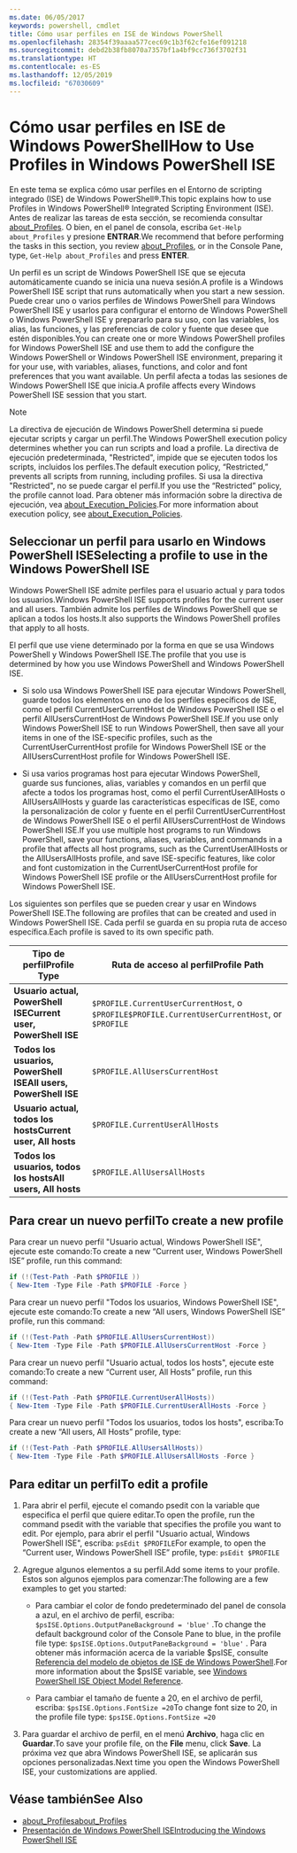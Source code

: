 ```yaml
---
ms.date: 06/05/2017
keywords: powershell, cmdlet
title: Cómo usar perfiles en ISE de Windows PowerShell
ms.openlocfilehash: 28354f39aaaa577cec69c1b3f62cfe16ef091218
ms.sourcegitcommit: debd2b38fb8070a7357bf1a4bf9cc736f3702f31
ms.translationtype: HT
ms.contentlocale: es-ES
ms.lasthandoff: 12/05/2019
ms.locfileid: "67030609"
---
```

# <a name="how-to-use-profiles-in-windows-powershell-ise"></a><span data-ttu-id="68ae0-103">Cómo usar perfiles en ISE de Windows PowerShell</span><span class="sxs-lookup"><span data-stu-id="68ae0-103">How to Use Profiles in Windows PowerShell ISE</span></span>

<span data-ttu-id="68ae0-104">En este tema se explica cómo usar perfiles en el Entorno de scripting integrado (ISE) de Windows PowerShell®.</span><span class="sxs-lookup"><span data-stu-id="68ae0-104">This topic explains how to use Profiles in Windows PowerShell® Integrated Scripting Environment (ISE).</span></span> <span data-ttu-id="68ae0-105">Antes de realizar las tareas de esta sección, se recomienda consultar [about_Profiles](/powershell/module/microsoft.powershell.core/about/about_profiles). O bien, en el panel de consola, escriba `Get-Help about_Profiles` y presione **ENTRAR**.</span><span class="sxs-lookup"><span data-stu-id="68ae0-105">We recommend that before performing the tasks in this section, you review [about_Profiles](/powershell/module/microsoft.powershell.core/about/about_profiles), or in the Console Pane, type, `Get-Help about_Profiles` and press **ENTER**.</span></span>

<span data-ttu-id="68ae0-106">Un perfil es un script de Windows PowerShell ISE que se ejecuta automáticamente cuando se inicia una nueva sesión.</span><span class="sxs-lookup"><span data-stu-id="68ae0-106">A profile is a Windows PowerShell ISE script that runs automatically when you start a new session.</span></span>  <span data-ttu-id="68ae0-107">Puede crear uno o varios perfiles de Windows PowerShell para Windows PowerShell ISE y usarlos para configurar el entorno de Windows PowerShell o Windows PowerShell ISE y prepararlo para su uso, con las variables, los alias, las funciones, y las preferencias de color y fuente que desee que estén disponibles.</span><span class="sxs-lookup"><span data-stu-id="68ae0-107">You can create one or more Windows PowerShell profiles for Windows PowerShell ISE and use them to add the configure the Windows PowerShell or Windows PowerShell ISE environment, preparing it for your use, with variables, aliases, functions, and color and font preferences that you want available.</span></span> <span data-ttu-id="68ae0-108">Un perfil afecta a todas las sesiones de Windows PowerShell ISE que inicia.</span><span class="sxs-lookup"><span data-stu-id="68ae0-108">A profile affects every Windows PowerShell ISE session that you start.</span></span>

> [!NOTE]
> <span data-ttu-id="68ae0-109">La directiva de ejecución de Windows PowerShell determina si puede ejecutar scripts y cargar un perfil.</span><span class="sxs-lookup"><span data-stu-id="68ae0-109">The Windows PowerShell execution policy determines whether you can run scripts and load a profile.</span></span> <span data-ttu-id="68ae0-110">La directiva de ejecución predeterminada, "Restricted", impide que se ejecuten todos los scripts, incluidos los perfiles.</span><span class="sxs-lookup"><span data-stu-id="68ae0-110">The default execution policy, “Restricted,” prevents all scripts from running, including profiles.</span></span> <span data-ttu-id="68ae0-111">Si usa la directiva "Restricted", no se puede cargar el perfil.</span><span class="sxs-lookup"><span data-stu-id="68ae0-111">If you use the “Restricted” policy, the profile cannot load.</span></span> <span data-ttu-id="68ae0-112">Para obtener más información sobre la directiva de ejecución, vea [about_Execution_Policies](/powershell/module/microsoft.powershell.core/about/about_execution_policies).</span><span class="sxs-lookup"><span data-stu-id="68ae0-112">For more information about execution policy, see [about_Execution_Policies](/powershell/module/microsoft.powershell.core/about/about_execution_policies).</span></span>

## <a name="selecting-a-profile-to-use-in-the-windows-powershell-ise"></a><span data-ttu-id="68ae0-113">Seleccionar un perfil para usarlo en Windows PowerShell ISE</span><span class="sxs-lookup"><span data-stu-id="68ae0-113">Selecting a profile to use in the Windows PowerShell ISE</span></span>

<span data-ttu-id="68ae0-114">Windows PowerShell ISE admite perfiles para el usuario actual y para todos los usuarios.</span><span class="sxs-lookup"><span data-stu-id="68ae0-114">Windows PowerShell ISE supports profiles for the current user and all users.</span></span> <span data-ttu-id="68ae0-115">También admite los perfiles de Windows PowerShell que se aplican a todos los hosts.</span><span class="sxs-lookup"><span data-stu-id="68ae0-115">It also supports the Windows PowerShell profiles that apply to all hosts.</span></span>

<span data-ttu-id="68ae0-116">El perfil que use viene determinado por la forma en que se usa Windows PowerShell y Windows PowerShell ISE.</span><span class="sxs-lookup"><span data-stu-id="68ae0-116">The profile that you use is determined by how you use Windows PowerShell and Windows PowerShell ISE.</span></span>

- <span data-ttu-id="68ae0-117">Si solo usa Windows PowerShell ISE para ejecutar Windows PowerShell, guarde todos los elementos en uno de los perfiles específicos de ISE, como el perfil CurrentUserCurrentHost de Windows PowerShell ISE o el perfil AllUsersCurrentHost de Windows PowerShell ISE.</span><span class="sxs-lookup"><span data-stu-id="68ae0-117">If you use only Windows PowerShell ISE to run Windows PowerShell, then save all your items in one of the ISE-specific profiles, such as the CurrentUserCurrentHost profile for Windows PowerShell ISE or the AllUsersCurrentHost profile for Windows PowerShell ISE.</span></span>

- <span data-ttu-id="68ae0-118">Si usa varios programas host para ejecutar Windows PowerShell, guarde sus funciones, alias, variables y comandos en un perfil que afecte a todos los programas host, como el perfil CurrentUserAllHosts o AllUsersAllHosts y guarde las características específicas de ISE, como la personalización de color y fuente en el perfil CurrentUserCurrentHost de Windows PowerShell ISE o el perfil AllUsersCurrentHost de Windows PowerShell ISE.</span><span class="sxs-lookup"><span data-stu-id="68ae0-118">If you use multiple host programs to run Windows PowerShell, save your functions, aliases, variables, and commands in a profile that affects all host programs, such as the CurrentUserAllHosts or the AllUsersAllHosts profile, and save ISE-specific features, like color and font customization in the CurrentUserCurrentHost profile for Windows PowerShell ISE profile or the AllUsersCurrentHost profile for Windows PowerShell ISE.</span></span>

<span data-ttu-id="68ae0-119">Los siguientes son perfiles que se pueden crear y usar en Windows PowerShell ISE.</span><span class="sxs-lookup"><span data-stu-id="68ae0-119">The following are profiles that can be created and used in Windows PowerShell ISE.</span></span> <span data-ttu-id="68ae0-120">Cada perfil se guarda en su propia ruta de acceso específica.</span><span class="sxs-lookup"><span data-stu-id="68ae0-120">Each profile is saved to its own specific path.</span></span>

| <span data-ttu-id="68ae0-121">Tipo de perfil</span><span class="sxs-lookup"><span data-stu-id="68ae0-121">Profile Type</span></span> | <span data-ttu-id="68ae0-122">Ruta de acceso al perfil</span><span class="sxs-lookup"><span data-stu-id="68ae0-122">Profile Path</span></span> |
| --- | --- |
| <span data-ttu-id="68ae0-123">**Usuario actual, PowerShell ISE**</span><span class="sxs-lookup"><span data-stu-id="68ae0-123">**Current user, PowerShell ISE**</span></span>| <span data-ttu-id="68ae0-124">`$PROFILE.CurrentUserCurrentHost`, o `$PROFILE`</span><span class="sxs-lookup"><span data-stu-id="68ae0-124">`$PROFILE.CurrentUserCurrentHost`, or `$PROFILE`</span></span> |
| <span data-ttu-id="68ae0-125">**Todos los usuarios, PowerShell ISE**</span><span class="sxs-lookup"><span data-stu-id="68ae0-125">**All users, PowerShell ISE**</span></span>| `$PROFILE.AllUsersCurrentHost` |
| <span data-ttu-id="68ae0-126">**Usuario actual, todos los hosts**</span><span class="sxs-lookup"><span data-stu-id="68ae0-126">**Current user, All hosts**</span></span>| `$PROFILE.CurrentUserAllHosts` |
| <span data-ttu-id="68ae0-127">**Todos los usuarios, todos los hosts**</span><span class="sxs-lookup"><span data-stu-id="68ae0-127">**All users, All hosts**</span></span> | `$PROFILE.AllUsersAllHosts` |

## <a name="to-create-a-new-profile"></a><span data-ttu-id="68ae0-128">Para crear un nuevo perfil</span><span class="sxs-lookup"><span data-stu-id="68ae0-128">To create a new profile</span></span>

<span data-ttu-id="68ae0-129">Para crear un nuevo perfil "Usuario actual, Windows PowerShell ISE", ejecute este comando:</span><span class="sxs-lookup"><span data-stu-id="68ae0-129">To create a new “Current user, Windows PowerShell ISE” profile, run this command:</span></span>

```powershell
if (!(Test-Path -Path $PROFILE ))
{ New-Item -Type File -Path $PROFILE -Force }
```

<span data-ttu-id="68ae0-130">Para crear un nuevo perfil "Todos los usuarios, Windows PowerShell ISE", ejecute este comando:</span><span class="sxs-lookup"><span data-stu-id="68ae0-130">To create a new “All users, Windows PowerShell ISE” profile, run this command:</span></span>

```powershell
if (!(Test-Path -Path $PROFILE.AllUsersCurrentHost))
{ New-Item -Type File -Path $PROFILE.AllUsersCurrentHost -Force }
```

<span data-ttu-id="68ae0-131">Para crear un nuevo perfil "Usuario actual, todos los hosts", ejecute este comando:</span><span class="sxs-lookup"><span data-stu-id="68ae0-131">To create a new “Current user, All Hosts” profile, run this command:</span></span>

```powershell
if (!(Test-Path -Path $PROFILE.CurrentUserAllHosts))
{ New-Item -Type File -Path $PROFILE.CurrentUserAllHosts -Force }
```

<span data-ttu-id="68ae0-132">Para crear un nuevo perfil "Todos los usuarios, todos los hosts", escriba:</span><span class="sxs-lookup"><span data-stu-id="68ae0-132">To create a new “All users, All Hosts” profile, type:</span></span>

```powershell
if (!(Test-Path -Path $PROFILE.AllUsersAllHosts))
{ New-Item -Type File -Path $PROFILE.AllUsersAllHosts -Force }
```

## <a name="to-edit-a-profile"></a><span data-ttu-id="68ae0-133">Para editar un perfil</span><span class="sxs-lookup"><span data-stu-id="68ae0-133">To edit a profile</span></span>

1. <span data-ttu-id="68ae0-134">Para abrir el perfil, ejecute el comando psedit con la variable que especifica el perfil que quiere editar.</span><span class="sxs-lookup"><span data-stu-id="68ae0-134">To open the profile, run the command psedit with the variable that specifies the profile you want to edit.</span></span> <span data-ttu-id="68ae0-135">Por ejemplo, para abrir el perfil "Usuario actual, Windows PowerShell ISE", escriba: `psEdit $PROFILE`</span><span class="sxs-lookup"><span data-stu-id="68ae0-135">For example, to open the “Current user, Windows PowerShell ISE” profile, type: `psEdit $PROFILE`</span></span>

2. <span data-ttu-id="68ae0-136">Agregue algunos elementos a su perfil.</span><span class="sxs-lookup"><span data-stu-id="68ae0-136">Add some items to your profile.</span></span> <span data-ttu-id="68ae0-137">Estos son algunos ejemplos para comenzar:</span><span class="sxs-lookup"><span data-stu-id="68ae0-137">The following are a few examples to get you started:</span></span>

   - <span data-ttu-id="68ae0-138">Para cambiar el color de fondo predeterminado del panel de consola a azul, en el archivo de perfil, escriba: `$psISE.Options.OutputPaneBackground = 'blue'` .</span><span class="sxs-lookup"><span data-stu-id="68ae0-138">To change the default background color of the Console Pane to blue, in the profile file type: `$psISE.Options.OutputPaneBackground = 'blue'` .</span></span> <span data-ttu-id="68ae0-139">Para obtener más información acerca de la variable $psISE, consulte [Referencia del modelo de objetos de ISE de Windows PowerShell](object-model/The-ISE-Object-Model-Hierarchy.md).</span><span class="sxs-lookup"><span data-stu-id="68ae0-139">For more information about the $psISE variable, see [Windows PowerShell ISE Object Model Reference](object-model/The-ISE-Object-Model-Hierarchy.md).</span></span>

   - <span data-ttu-id="68ae0-140">Para cambiar el tamaño de fuente a 20, en el archivo de perfil, escriba: `$psISE.Options.FontSize =20`</span><span class="sxs-lookup"><span data-stu-id="68ae0-140">To change font size to 20, in the profile file type: `$psISE.Options.FontSize =20`</span></span>

3. <span data-ttu-id="68ae0-141">Para guardar el archivo de perfil, en el menú **Archivo**, haga clic en **Guardar**.</span><span class="sxs-lookup"><span data-stu-id="68ae0-141">To save your profile file, on the **File** menu, click **Save**.</span></span> <span data-ttu-id="68ae0-142">La próxima vez que abra Windows PowerShell ISE, se aplicarán sus opciones personalizadas.</span><span class="sxs-lookup"><span data-stu-id="68ae0-142">Next time you open the Windows PowerShell ISE, your customizations are applied.</span></span>

## <a name="see-also"></a><span data-ttu-id="68ae0-143">Véase también</span><span class="sxs-lookup"><span data-stu-id="68ae0-143">See Also</span></span>

- [<span data-ttu-id="68ae0-144">about_Profiles</span><span class="sxs-lookup"><span data-stu-id="68ae0-144">about_Profiles</span></span>](/powershell/module/microsoft.powershell.core/about/about_profiles)
- [<span data-ttu-id="68ae0-145">Presentación de Windows PowerShell ISE</span><span class="sxs-lookup"><span data-stu-id="68ae0-145">Introducing the Windows PowerShell ISE</span></span>](Introducing-the-Windows-PowerShell-ISE.md)
